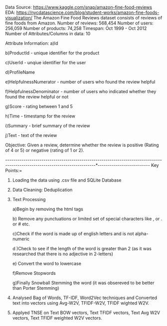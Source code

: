 Data Source: https://www.kaggle.com/snap/amazon-fine-food-reviews
EDA: https://nycdatascience.com/blog/student-works/amazon-fine-foods-visualization/
The Amazon Fine Food Reviews dataset consists of reviews of fine foods from Amazon.
Number of reviews: 568,454
Number of users: 256,059
Number of products: 74,258
Timespan: Oct 1999 - Oct 2012
Number of Attributes/Columns in data: 10

Attribute Information:
a)Id

b)ProductId - unique identifier for the product

c)UserId - unqiue identifier for the user

d)ProfileName

e)HelpfulnessNumerator - number of users who found the review helpful

f)HelpfulnessDenominator - number of users who indicated whether they found the review helpful or not

g)Score - rating between 1 and 5

h)Time - timestamp for the review

i)Summary - brief summary of the review

j)Text - text of the review

Objective:
Given a review, determine whether the review is positive (Rating of 4 or 5) or negative (rating of 1 or 2).


------------*------------------*----------------------------*-------------------------------*----------------------------------*--------------------------
Key Points:=

1) Loading the data using .csv file and SQLite Database

2) Data Cleaning: Deduplication

3) Text Processing 

    a)Begin by removing the html tags
    
    b) Remove any punctuations or limited set of special characters like , or . or # etc.
    
    c)Check if the word is made up of english letters and is not alpha-numeric
    
    d )Check to see if the length of the word is greater than 2 (as it was researched that there is no adjective in 2-letters)
    
    e) Convert the word to lowercase
    
    f)Remove Stopwords
    
    g)Finally Snowball Stemming the word (it was obsereved to be better than Porter Stemming)
  
  4) Analysed Bag of Words, TF-IDF, Word2Vec techniques and Converted text into vectors using Avg-W2V, TFIDF-W2V, TFIDF wighted W2V.
  
  5) Applyed TNSE on Text BOW vectors, Text TFIDF vectors, Text Avg W2V vectors, Text TFIDF weighted W2V vectors.
    
